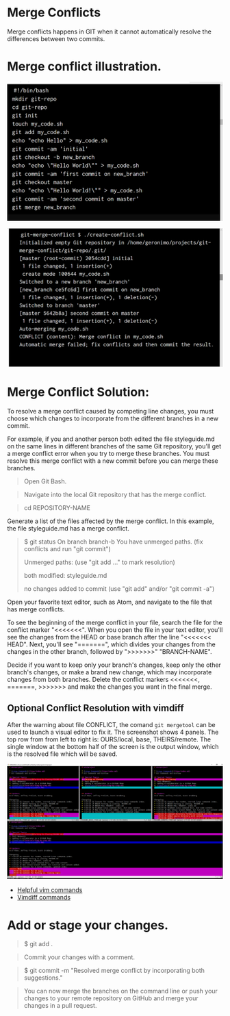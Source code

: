 
# Merge Conflicts


Merge conflicts happens in GIT when it cannot automatically resolve the differences between two commits.

# Merge conflict illustration.


![](https://github.com/jfrelish/miniproject/blob/school/Pictures/merge%20conflict%201.png)


![](https://github.com/jfrelish/miniproject/blob/school/Pictures/merge%20conflict%202.png)






# Merge Conflict Solution:



To resolve a merge conflict caused by competing line changes, you must choose which changes to incorporate from the different branches in a new commit.


For example, if you and another person both edited the file styleguide.md on the same lines in different branches of the same Git repository, you'll get a merge conflict error when you try to merge these branches. You must resolve this merge conflict with a new commit before you can merge these branches.


> Open Git Bash.


> Navigate into the local Git repository that has the merge conflict.


> cd REPOSITORY-NAME


Generate a list of the files affected by the merge conflict. In this example, the file styleguide.md has a merge conflict.
> $ git status
>  On branch branch-b
>  You have unmerged paths.
>    (fix conflicts and run "git commit")
> 
>  Unmerged paths:
>    (use "git add ..." to mark resolution)
> 
>  both modified:      styleguide.md
> 
> no changes added to commit (use "git add" and/or "git commit -a")


Open your favorite text editor, such as Atom, and navigate to the file that has merge conflicts.


To see the beginning of the merge conflict in your file, search the file for the conflict marker "<<<<<<<". When you open the file in your text editor, you'll see the changes from the HEAD or base branch after the line "<<<<<<< HEAD". Next, you'll see "=======", which divides your changes from the changes in the other branch, followed by ">>>>>>>" "BRANCH-NAME". 


Decide if you want to keep only your branch's changes, keep only the other branch's changes, or make a brand new change, which may incorporate changes from both branches. Delete the conflict markers <<<<<<<, =======, >>>>>>> and make the changes you want in the final merge. 


## Optional Conflict Resolution with vimdiff
After the warning about file CONFLICT, the comand `git mergetool` can be used to launch a visual editor to fix it. The screenshot shows 4 panels. The top row from from left to right is: OURS/local, base, THEIRS/remote. The single window at the bottom half of the screen is the output window, which is the resolved file which will be saved. 

![CloneDownload](/Images/Resolving_a_merge_conflict.PNG)

* [Helpful vim commands](https://vim.fandom.com/wiki/Copy,_cut_and_paste)
* [Vimdiff commands](https://gist.github.com/mattratleph/4026987)


# Add or stage your changes.


> $ git add .


> Commit your changes with a comment.


> $ git commit -m "Resolved merge conflict by incorporating both suggestions."


> You can now merge the branches on the command line or push your changes to your remote repository on GitHub and merge your changes in a pull request.
